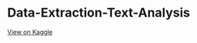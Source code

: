 # Data-Extraction-Text-Analysis
[View on Kaggle](https://www.kaggle.com/code/samikshamobarkar/dataext-textanal)
